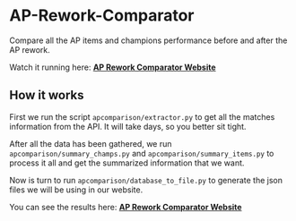 # AP-Rework-Comparator
Compare all the AP items and champions performance before and after the AP rework.

Watch it running here: [**AP Rework Comparator Website**](http://scappz.github.io/AP-Rework-Comparator)

## How it works
First we run the script `apcomparison/extractor.py` to get all the matches information from the API. It will take days, so you better sit tight.

After all the data has been gathered, we run `apcomparison/summary_champs.py` and `apcomparison/summary_items.py` to process it all and get the summarized information that we want.

Now is turn to run `apcomparison/database_to_file.py` to generate the json files we will be using in our website.

You can see the results here: [**AP Rework Comparator Website**](http://scappz.github.io/AP-Rework-Comparator)
